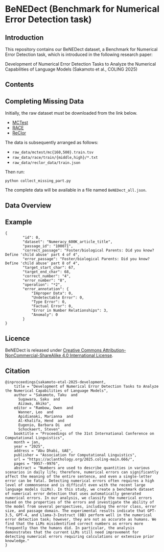# BeNEDect (Benchmark for Numerical Error Detection task)

## Introduction
This repository contains our BeNEDect dataset, a Benchmark for Numerical Error Detection task, which is introduced in the following research paper:

Development of Numerical Error Detection Tasks to Analyze the Numerical Capabilities of Language Models (Sakamoto et al., COLING 2025)



## Contents



## Completing Missing Data
Initially, the raw dataset must be downloaded from the link below.
- [MCTest](https://mattr1.github.io/mctest/data.html)
- [RACE](https://www.cs.cmu.edu/~glai1/data/race/)
- [ReClor](https://whyu.me/reclor/#download)

The data is subsequently arranged as follows:
- ```raw_data/mctest/mc{160,500}.train.tsv```
- ```raw_data/race/train/{middle,high}/*.txt```
- ```raw_data/reclor_data/train.json```

Then run:
```
python collect_missing_part.py
```

The complete data will be available in a file named ```BeNEDect_all.json```.



## Data Overview



## Example
```
{
        "id": 0,
        "dataset": "Numeracy_600K_article_title",
        "passage_id": "100071",
        "correct_passage": "Foster/biological Parents: Did you know? Define 'child abuse' part 4 of 4",
        "error_passage": "Foster/biological Parents: Did you know? Define 'child abuse' part 8 of 4",
        "target_start_char": 67,
        "target_end_char": 68,
        "correct_number": "4",
        "error_number": "8",
        "operation": "*2",
        "error_annotation": {
            "Improper Data": 0,
            "Undetectable Error": 0,
            "Type Error": 0,
            "Factual Error": 0,
            "Error in Number Relationships": 3,
            "Anomaly": 0
        }
}
```

## Licence
BeNEDect is released under [Creative Commons Attribution-NonCommercial-ShareAlike 4.0 International License](https://creativecommons.org/licenses/by-nc-sa/4.0/deed.en).


## Citation
```
@inproceedings{sakamoto-etal-2025-development,
    title = "Development of Numerical Error Detection Tasks to Analyze the Numerical Capabilities of Language Models",
    author = "Sakamoto, Taku  and
      Sugawara, Saku  and
      Aizawa, Akiko",
    editor = "Rambow, Owen  and
      Wanner, Leo  and
      Apidianaki, Marianna  and
      Al-Khalifa, Hend  and
      Eugenio, Barbara Di  and
      Schockaert, Steven",
    booktitle = "Proceedings of the 31st International Conference on Computational Linguistics",
    month = jan,
    year = "2025",
    address = "Abu Dhabi, UAE",
    publisher = "Association for Computational Linguistics",
    url = "https://aclanthology.org/2025.coling-main.666/",
    pages = "9957--9976",
    abstract = "Numbers are used to describe quantities in various scenarios in daily life; therefore, numerical errors can significantly affect the meaning of the entire sentence, and even a single-letter error can be fatal. Detecting numerical errors often requires a high level of commonsense and is difficult even with the recent large language models (LLMs). In this study, we create a benchmark dataset of numerical error detection that uses automatically generated numerical errors. In our analysis, we classify the numerical errors based on the properties of the errors and investigate the ability of the model from several perspectives, including the error class, error size, and passage domain. The experimental results indicate that GPT-3.5, GPT-4, and Llama-3-Instruct (8B) perform well in the numerical error detection task; however, they are not as accurate as humans. We find that the LLMs misidentified correct numbers as errors more frequently than the humans did. In particular, the analysis demonstrates that the current LLMs still need improvement for detecting numerical errors requiring calculations or extensive prior knowledge."
}
```
